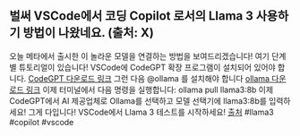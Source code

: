 ## 벌써 VSCode에서 코딩 Copilot 로서의 Llama 3 사용하기 방법이 나왔네요. (출처: X)

오늘 메타에서 출시한 이 놀라운 모델을 연결하는 방법을 보여드리겠습니다! 
여기 단계별 튜토리얼이 있습니다! 
VSCode에 CodeGPT 확장 프로그램이 설치되어 있어야 합니다.
[CodeGPT 다운로드 링크](https://marketplace.visualstudio.com/items?itemName=DanielSanMedium.dscodegpt&ssr=false)
그런 다음 @ollama 를 설치해야 합니다
[ollama 다운로드 링크](https://ollama.com/download)
이제 터미널에서 다음 명령을 실행합니다:
ollama pull llama3:8b 
이제 CodeGPT에서 AI 제공업체로 Ollama를 선택하고 모델 선택기에 llama3:8b를 입력하세요!
그게 다입니다!  VSCode에서 Llama 3 테스트를 시작하세요! 
[출처](https://twitter.com/dani_avila7/status/1781061220495138907)
#llama3 #copilot #vscode
